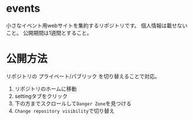 # events
小さなイベント用webサイトを集約するリポジトリです。
個人情報は載せないこと。
公開期間は1週間とすること。

# 公開方法
リポジトリの プライベート/パブリック を切り替えることで対応。
 1. リポジトリのホームに移動
 2. settingタブをクリック
 3. 下の方までスクロールして`Danger Zone`を見つける
 4. `Change repository visibility`で切り替え